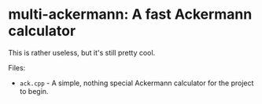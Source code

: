 # multi-ackermann: A fast Ackermann calculator

This is rather useless, but it's still pretty cool.

Files:

*   `ack.cpp` - A simple, nothing special Ackermann calculator for the project to begin.

